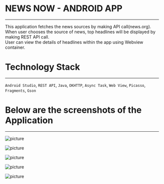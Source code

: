 # NEWS NOW - ANDROID APP
------------
This application fetches the news sources by making API call(news.org). When user chooses the source of news, top headlines will be displayed by making REST API call.  
User can view the details of headlines within the app using Webview container.   
   
# Technology Stack
-----------
`Android Studio`, `REST API`, `Java`, `OKHTTP`, `Async Task`, `Web View`, `Picasso`, `Fragments`, `Gson`

# Below are the screenshots of the Application
--------------    
![picture](https://bitbucket.org/SivakumarVayyeti/news-now/raw/b559991b258a092ac301a998ec24845e99e130ce/app/screenshots/1.png)  

![picture](https://bitbucket.org/SivakumarVayyeti/news-now/raw/b559991b258a092ac301a998ec24845e99e130ce/app/screenshots/2.png)   

![picture](https://bitbucket.org/SivakumarVayyeti/news-now/raw/b559991b258a092ac301a998ec24845e99e130ce/app/screenshots/3.png)  

![picture](https://bitbucket.org/SivakumarVayyeti/news-now/raw/b559991b258a092ac301a998ec24845e99e130ce/app/screenshots/4.png)  

![picture](https://bitbucket.org/SivakumarVayyeti/news-now/raw/b559991b258a092ac301a998ec24845e99e130ce/app/screenshots/5.png)